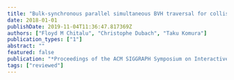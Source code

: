```yaml
---
title: "Bulk-synchronous parallel simultaneous BVH traversal for collision detection on GPUs"
date: 2018-01-01
publishDate: 2019-11-04T11:36:47.817369Z
authors: ["Floyd M Chitalu", "Christophe Dubach", "Taku Komura"]
publication_types: ["1"]
abstract: ""
featured: false
publication: "*Proceedings of the ACM SIGGRAPH Symposium on Interactive 3D Graphics and Games*"
tags: ["reviewed"]
---
```


